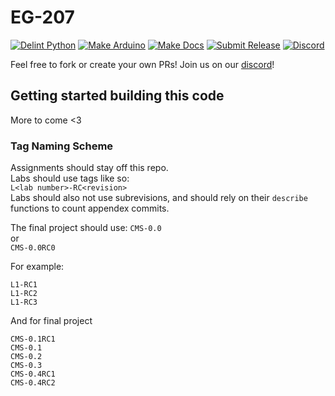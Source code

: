 EG-207
======

[![Delint Python](https://github.com/KenwoodFox/EG-207-CCEMS/actions/workflows/delint-python.yml/badge.svg)](https://github.com/KenwoodFox/EG-207-CCEMS/actions/workflows/delint-python.yml)
[![Make Arduino](https://github.com/KenwoodFox/EG-207-CCEMS/actions/workflows/make-arduino.yml/badge.svg)](https://github.com/KenwoodFox/EG-207-CCEMS/actions/workflows/make-arduino.yml)
[![Make Docs](https://github.com/KenwoodFox/EG-207-CCEMS/actions/workflows/make-docs.yml/badge.svg)](https://github.com/KenwoodFox/EG-207-CCEMS/actions/workflows/make-docs.yml)
[![Submit Release](https://github.com/KenwoodFox/EG-207-CCEMS/actions/workflows/publish-release.yml/badge.svg)](https://github.com/KenwoodFox/EG-207-CCEMS/actions)
[![Discord](https://img.shields.io/discord/886985777085566986.svg?label=&logo=discord&logoColor=ffffff&color=7389D8&labelColor=6A7EC2)](https://discord.gg/vbgyRJBJCs)



Feel free to fork or create your own PRs! Join us on our [discord](https://discord.gg/vbgyRJBJCs)!


## Getting started building this code

More to come <3


### Tag Naming Scheme

Assignments should stay off this repo.  
Labs should use tags like so:  
`L<lab number>-RC<revision>`  
Labs should also not use subrevisions, and should rely on their `describe` functions to count appendex commits.

The final project should use:
`CMS-0.0`  
or  
`CMS-0.0RC0`

For example:
```
L1-RC1
L1-RC2
L1-RC3
```

And for final project
```
CMS-0.1RC1
CMS-0.1
CMS-0.2
CMS-0.3
CMS-0.4RC1
CMS-0.4RC2
```
